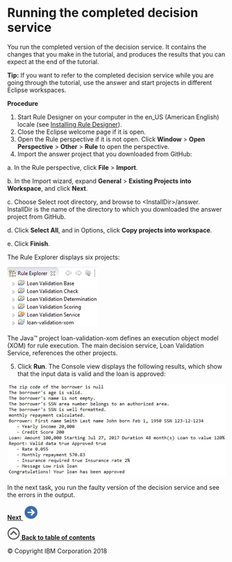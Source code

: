 # Running the completed decision service

You run the completed version of the decision service. It contains the changes that you make in the tutorial, and produces the results that you can expect at the end of the tutorial.

**Tip:** If you want to refer to the completed decision service while you are going through the tutorial, use the answer and start projects in different Eclipse workspaces.

**Procedure**
1.   Start Rule Designer on your computer in the en\_US \(American English\) locale (see [Installing Rule Designer](https://www.ibm.com/support/knowledgecenter/SS7J8H/com.ibm.odm.cloud.tutorial/topics/tsk_install_rule_designer.html)). 
2.   Close the Eclipse welcome page if it is open. 
3.   Open the Rule perspective if it is not open. Click **Window** \> **Open Perspective** \> **Other** \> **Rule** to open the perspective. 
4.   Import the answer project that you downloaded from GitHub: 

a.  In the Rule perspective, click **File** \> **Import**.

b.  In the Import wizard, expand **General** \> **Existing Projects into Workspace**, and click **Next**.

c.  Choose Select root directory, and browse to <InstallDir\>/answer. InstallDir is the name of the directory to which you downloaded the answer project from GitHub.

d.  Click **Select All**, and in Options, click **Copy projects into workspace**.

e.  Click **Finish**.

The Rule Explorer displays six projects:

![Image shows the rule projects.](../tut_cloud_rd_debug_ghimages/scrn_debug_projects.jpg)

The Java™ project loan-validation-xom defines an execution object model \(XOM\) for rule execution. The main decision service, Loan Validation Service, references the other projects.

5.   Click **Run**. The Console view displays the following results, which show that the input data is valid and the loan is approved:

![Image shows the results from running the decision service.](../tut_cloud_rd_debug_ghimages/scrn_debug_answerresults.jpg)


In the next task, you run the faulty version of the decision service and see the errors in the output.

[**Next** ![""](../tut_cloud_rd_debug_ghimages/next.jpg)](../tut_cloud_rd_debug_ghtopics/tut_cloud_rddebug_start_lsn.md)

[![""](../tut_cloud_rd_debug_ghimages/home.jpg) **Back to table of contents**](../README.md)

© Copyright IBM Corporation 2018

